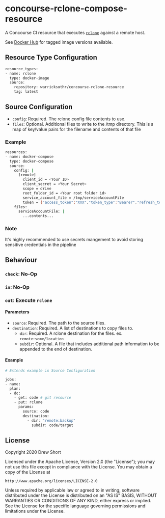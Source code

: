 # concourse-rclone-compose-resource

A Concourse CI resource that executes [`rclone`](https://rclone.org/) 
against a remote host.

See [Docker Hub](https://cloud.docker.com/repository/docker/warricksothr/concourse-rclone-resource)
for tagged image versions available.

## Resource Type Configuration

```bash
resource_types:
- name: rclone
  type: docker-image
  source:
    repository: warricksothr/concourse-rclone-resource
    tag: latest
```

## Source Configuration

* `config`: Required. The rclone config file contents to use.
* `files`: Optional. Additional files to write to the /tmp directory. This is a map of key/value pairs for the filename and contents of that file

### Example

```bash
resources:
- name: docker-compose
  type: docker-compose
  source:
    config: |
      [remote]
        client_id = <Your ID>
        client_secret = <Your Secret>
        scope = drive
        root_folder_id = <Your root folder id>
        service_account_file = /tmp/serviceAccountFile
        token = {"access_token":"XXX","token_type":"Bearer","refresh_token":"XXX","expiry":"2014-03-16T13:57:58.955387075Z"}
    files:
      serviceAccountFile: |
        ...contents...
```

### Note

It's highly recommended to use secrets mangement to avoid storing sensitive credentials in the pipeline

## Behaviour

### `check`: No-Op

### `in`: No-Op

### `out`: Execute `rclone`

#### Parameters

* `source`: Required. The path to the source files.
* `destination`: Required. A list of destinations to copy files to.
    * `dir`: Required. A rclone destination for the files. ex. `remote:some/location`
    * `subdir`: Optional. A file that includes additional path information to be appended to the end of destination.

#### Example

```bash
# Extends example in Source Configuration

jobs:
- name:
  plan:
  - do:
    - get: code # git resource
    - put: rclone
      params:
        source: code
        destination: 
          - dir: "remote:backup"
            subdir: code/target
```

## License

Copyright 2020 Drew Short

Licensed under the Apache License, Version 2.0 (the "License");
you may not use this file except in compliance with the License.
You may obtain a copy of the License at

    http://www.apache.org/licenses/LICENSE-2.0

Unless required by applicable law or agreed to in writing, software
distributed under the License is distributed on an "AS IS" BASIS,
WITHOUT WARRANTIES OR CONDITIONS OF ANY KIND, either express or implied.
See the License for the specific language governing permissions and
limitations under the License.